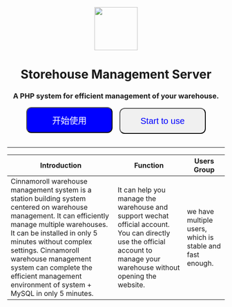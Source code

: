 <center><img src="https://s1.ax1x.com/2022/05/17/O4wwRK.jpg" width="100" height="100"></center>

<center><h1>Storehouse Management Server</h1></center>

<center><h3>A PHP system for efficient management of your warehouse.</h3></center>

<center>
  <a href="/zh-cn/"><button style="width:200px;height:60px;background-color:blue;color:white;font-size:20px;border-radius:12px;">开始使用</button></a>
  &nbsp;&nbsp;
  <a href="/en-us/"><button style="width:200px;height:60px;background-color:#F0F0F0;color:blue;font-size:20px;border-radius:12px;">Start to use</button></a>
</center>

<br>
<hr>

| Introduction | Function | Users Group |
| ------------ | -------- | ----------- |
| Cinnamoroll warehouse management system is a station building system centered on warehouse management. It can efficiently manage multiple warehouses. It can be installed in only 5 minutes without complex settings. Cinnamoroll warehouse management system can complete the efficient management environment of system + MySQL in only 5 minutes. | It can help you manage the warehouse and support wechat official account. You can directly use the official account to manage your warehouse without opening the website. | we have multiple users, which is stable and fast enough. |
